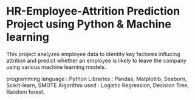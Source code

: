 # HR-Employee-Attrition Prediction Project using Python & Machine learning

This project analyzes employee data to identity key factores influcing attrition and predict whether an employee is likely to leave the company using various machine learning models.

programming language : Python
Libraries : Pandas, Matplotlib, Seaborn, Scikit-learn, SMOTE
Algorithm used : Logistic Regression, Decision Tree, Random forest.
